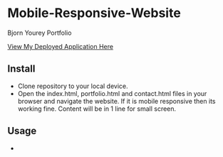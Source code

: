 # Mobile-Responsive-Website
Bjorn Yourey Portfolio

<a href ="https://github.com/byourey/Mobile-Responsive-Website">View My Deployed Application Here</a>

## Install
* Clone repository to your local device.
* Open the index.html, portfolio.html and contact.html files in your browser and navigate the website. If it is mobile responsive then its working fine. Content will be in 1 line for small screen.

## Usage
* 

